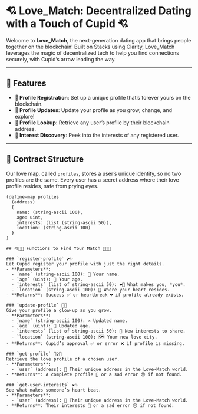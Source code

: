 # 💘 Love_Match: Decentralized Dating with a Touch of Cupid 💘

Welcome to **Love_Match**, the next-generation dating app that brings people together on the blockchain! Built on Stacks using Clarity, Love_Match leverages the magic of decentralized tech to help you find connections securely, with Cupid’s arrow leading the way.

---

## 💖 Features

- **💫 Profile Registration**: Set up a unique profile that’s forever yours on the blockchain.
- **📝 Profile Updates**: Update your profile as you grow, change, and explore!
- **🔎 Profile Lookup**: Retrieve any user’s profile by their blockchain address.
- **💌 Interest Discovery**: Peek into the interests of any registered user.

---

## 🔗 Contract Structure

Our love map, called `profiles`, stores a user’s unique identity, so no two profiles are the same. Every user has a secret address where their love profile resides, safe from prying eyes.

```clarity
(define-map profiles
  (address)
  { 
    name: (string-ascii 100),
    age: uint,
    interests: (list (string-ascii 50)),
    location: (string-ascii 100)
  }
)

## 💘💌💖 Functions to Find Your Match 💖💌💘

### `register-profile` 💕✨
Let Cupid register your profile with just the right details.
- **Parameters**:
  - `name` (string-ascii 100): 💁 Your name.
  - `age` (uint): 🎂 Your age.
  - `interests` (list of string-ascii 50): ❤️‍🔥 What makes you, *you*.
  - `location` (string-ascii 100): 📍 Where your heart resides.
- **Returns**: Success ✅ or heartbreak 💔 if profile already exists.

### `update-profile` 🔄💖
Give your profile a glow-up as you grow.
- **Parameters**:
  - `name` (string-ascii 100): ✍️ Updated name.
  - `age` (uint): 🎉 Updated age.
  - `interests` (list of string-ascii 50): 💃 New interests to share.
  - `location` (string-ascii 100): 🗺️ Your new love city.
- **Returns**: Cupid’s approval ✅ or error ❌ if profile is missing.

### `get-profile` 🕵️‍♀️💘
Retrieve the love profile of a chosen user.
- **Parameters**:
  - `user` (address): 🔑 Their unique address in the Love-Match world.
- **Returns**: A complete profile 💯 or a sad error 😞 if not found.

### `get-user-interests` ❤️✨
See what makes someone’s heart beat.
- **Parameters**:
  - `user` (address): 💌 Their unique address in the Love-Match world.
- **Returns**: Their interests 💖 or a sad error 😞 if not found.
